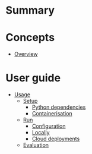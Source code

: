 # Summary

# Concepts

- [Overview](concepts/overview.md)

# User guide

- [Usage]()
    - [Setup]() <!-- guide/setup.md -->
        - [Python dependencies](guide/python.md)
        - [Containerisation](guide/container.md)
    - [Run]()
        - [Configuration](guide/config.md)
        - [Locally](guide/run-local.md)
        - [Cloud deployments]() <!-- guide/cloud-deployments.md -->
    - [Evaluation]() <!-- guide/evaluation.md -->
